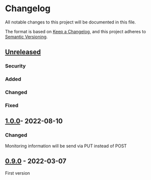 # Changelog
All notable changes to this project will be documented in this file.

The format is based on [Keep a Changelog](https://keepachangelog.com/en/1.0.0/),
and this project adheres to [Semantic Versioning](https://semver.org/spec/v2.0.0.html).

## [Unreleased]

### Security

### Added

### Changed

### Fixed

## [1.0.0]- 2022-08-10

### Changed
Monitoring information will be send via PUT instead of POST

## [0.9.0] - 2022-03-07
First version

[Unreleased]: https://github.com/kit-data-manager/monitoring4nep/compare/v1.0.0...HEAD
[1.0.0]: https://github.com/kit-data-manager/monitoring4nep/compare/v0.9.0...v1.0.0
[0.9.0]: https://github.com/kit-data-manager/monitoring4nep/releases/tag/v0.9.0


